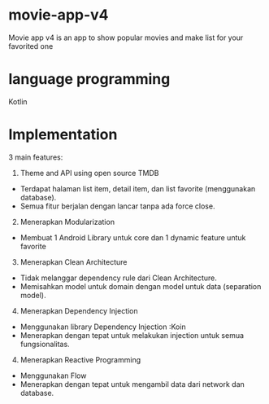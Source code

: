 # movie-app-v4
Movie app v4 is an app to show popular movies and make list for your favorited one

# language programming
Kotlin

# Implementation

3 main features:

1. Theme and API using open source TMDB
- Terdapat halaman list item, detail item, dan list favorite (menggunakan database).
- Semua fitur berjalan dengan lancar tanpa ada force close.

2. Menerapkan Modularization
- Membuat 1 Android Library untuk core dan 1 dynamic feature untuk favorite

3. Menerapkan Clean Architecture
- Tidak melanggar dependency rule dari Clean Architecture.
- Memisahkan model untuk domain dengan model untuk data (separation model).


4. Menerapkan Dependency Injection
- Menggunakan library Dependency Injection :Koin
- Menerapkan dengan tepat untuk melakukan injection untuk semua fungsionalitas.


4. Menerapkan Reactive Programming
- Menggunakan Flow 
- Menerapkan dengan tepat untuk mengambil data dari network dan database.
